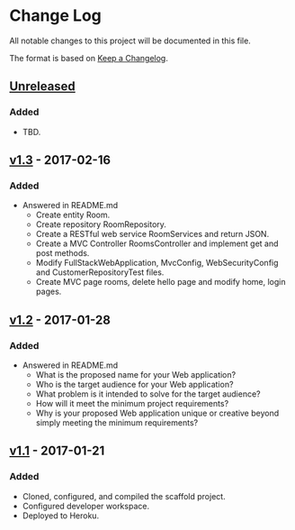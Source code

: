 # Change Log
All notable changes to this project will be documented in this file.

The format is based on [Keep a Changelog](http://keepachangelog.com/).

## [Unreleased]
### Added
- TBD.

## [v1.3] - 2017-02-16
### Added
- Answered in README.md
    - Create entity Room.
    - Create repository RoomRepository.
    - Create a RESTful web service RoomServices and return JSON.
    - Create a MVC Controller RoomsController and implement get and post methods.
    - Modify FullStackWebApplication, MvcConfig, WebSecurityConfig and CustomerRepositoryTest files.
    - Create MVC page rooms, delete hello page and modify home, login pages.


## [v1.2] - 2017-01-28
### Added
- Answered in README.md
    - What is the proposed name for your Web application?
    - Who is the target audience for your Web application?
    - What problem is it intended to solve for the target audience?
    - How will it meet the minimum project requirements?
    - Why is your proposed Web application unique or creative beyond simply meeting the minimum requirements?

## [v1.1] - 2017-01-21
### Added
- Cloned, configured, and compiled the scaffold project.
- Configured developer workspace.
- Deployed to Heroku.

[Unreleased]: https://github.com/infsci2560sp17/full-stack-web-huisefuhao/compare/v1.3...HEAD
[v1.3]: https://github.com/infsci2560sp17/full-stack-web-huisefuhao/compare/v1.2...v1.3
[v1.2]: https://github.com/infsci2560sp17/full-stack-web-huisefuhao/compare/v1.1...v1.2
[v1.1]: https://github.com/infsci2560sp17/full-stack-web-huisefuhao/compare/...v1.1